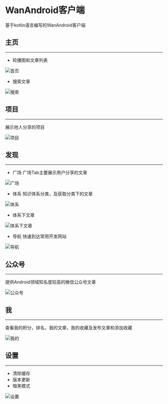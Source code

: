 # WanAndroid客户端
 基于kotlin语言编写的WanAndroid客户端
## 主页
---
* 轮播图和文章列表

![首页](https://upload-images.jianshu.io/upload_images/6987676-65a3ee85f0a098b9.png?imageMogr2/auto-orient/strip%7CimageView2/2/w/1240)

* 搜索文章

![搜索](https://upload-images.jianshu.io/upload_images/6987676-13a082136f07b990.png?imageMogr2/auto-orient/strip%7CimageView2/2/w/1240)

## 项目
---
展示他人分享的项目

![项目](https://upload-images.jianshu.io/upload_images/6987676-f13c1aa82765099e.png?imageMogr2/auto-orient/strip%7CimageView2/2/w/1240)

## 发现
---
* 广场
广场Tab主要展示用户分享的文章

![广场](https://upload-images.jianshu.io/upload_images/6987676-1394e904677e8701.png?imageMogr2/auto-orient/strip%7CimageView2/2/w/1240)

* 体系
  知识体系分类，及获取分类下的文章

![体系](https://upload-images.jianshu.io/upload_images/6987676-866a5079ad55561c.png?imageMogr2/auto-orient/strip%7CimageView2/2/w/1240)
   * 体系下文章

![体系下文章](https://upload-images.jianshu.io/upload_images/6987676-d88c11a895058aa7.png?imageMogr2/auto-orient/strip%7CimageView2/2/w/1240)

* 导航
  快速到达常用开发网站

![导航](https://upload-images.jianshu.io/upload_images/6987676-3efc54da51cdee75.png?imageMogr2/auto-orient/strip%7CimageView2/2/w/1240)

## 公众号
---
提供Android领域知名度较高的微信公众号文章

![公众号](https://upload-images.jianshu.io/upload_images/6987676-a706aa0d978683a0.png?imageMogr2/auto-orient/strip%7CimageView2/2/w/1240)

## 我
---
查看我的积分，排名，我的文章，我的收藏及发布文章和添加收藏

![我的](https://upload-images.jianshu.io/upload_images/6987676-214dcfed2f310f77.png?imageMogr2/auto-orient/strip%7CimageView2/2/w/1240)

## 设置
---
* 清除缓存
* 版本更新
* 暗黑模式

![设置](https://upload-images.jianshu.io/upload_images/6987676-f75c68b4f2cf13c0.png?imageMogr2/auto-orient/strip%7CimageView2/2/w/1240)

